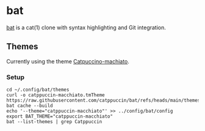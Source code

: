 # bat

[bat](https://github.com/sharkdp/bat) is a cat(1) clone with syntax
highlighting and Git integration.

## Themes

Currently using the theme [Catpuccino-machiato](https://github.com/catppuccin/bat.git).

### Setup

```
cd ~/.config/bat/themes
curl -o catppuccin-macchiato.tmTheme  https://raw.githubusercontent.com/catppuccin/bat/refs/heads/main/themes/Catppuccin%20Macchiato.tmTheme
bat cache --build
echo '--theme="catppuccin-macchiato"' >> ../config/bat/config
export BAT_THEME="catppuccin-macchiato"
bat --list-themes | grep Catppuccin
```
